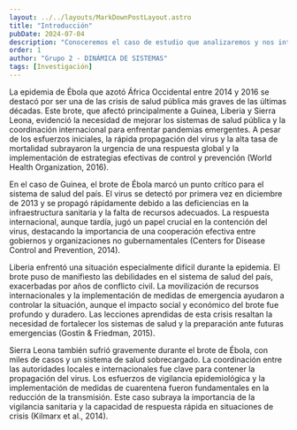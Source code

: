 ```yaml
---
layout: ../../layouts/MarkDownPostLayout.astro
title: "Introducción"
pubDate: 2024-07-04
description: "Conoceremos el caso de estudio que analizaremos y nos introduciremos en su contexto."
order: 1
author: "Grupo 2 - DINÁMICA DE SISTEMAS"
tags: [Investigación]
---
```


La epidemia de Ébola que azotó África Occidental entre 2014 y 2016 se destacó por ser una de las crisis de salud pública más graves de las últimas décadas. Este brote, que afectó principalmente a Guinea, Liberia y Sierra Leona, evidenció la necesidad de mejorar los sistemas de salud pública y la coordinación internacional para enfrentar pandemias emergentes. A pesar de los esfuerzos iniciales, la rápida propagación del virus y la alta tasa de mortalidad subrayaron la urgencia de una respuesta global y la implementación de estrategias efectivas de control y prevención (World Health Organization, 2016).

En el caso de Guinea, el brote de Ébola marcó un punto crítico para el sistema de salud del país. El virus se detectó por primera vez en diciembre de 2013 y se propagó rápidamente debido a las deficiencias en la infraestructura sanitaria y la falta de recursos adecuados. La respuesta internacional, aunque tardía, jugó un papel crucial en la contención del virus, destacando la importancia de una cooperación efectiva entre gobiernos y organizaciones no gubernamentales (Centers for Disease Control and Prevention, 2014).

Liberia enfrentó una situación especialmente difícil durante la epidemia. El brote puso de manifiesto las debilidades en el sistema de salud del país, exacerbadas por años de conflicto civil. La movilización de recursos internacionales y la implementación de medidas de emergencia ayudaron a controlar la situación, aunque el impacto social y económico del brote fue profundo y duradero. Las lecciones aprendidas de esta crisis resaltan la necesidad de fortalecer los sistemas de salud y la preparación ante futuras emergencias (Gostin & Friedman, 2015).

Sierra Leona también sufrió gravemente durante el brote de Ébola, con miles de casos y un sistema de salud sobrecargado. La coordinación entre las autoridades locales e internacionales fue clave para contener la propagación del virus. Los esfuerzos de vigilancia epidemiológica y la implementación de medidas de cuarentena fueron fundamentales en la reducción de la transmisión. Este caso subraya la importancia de la vigilancia sanitaria y la capacidad de respuesta rápida en situaciones de crisis (Kilmarx et al., 2014).